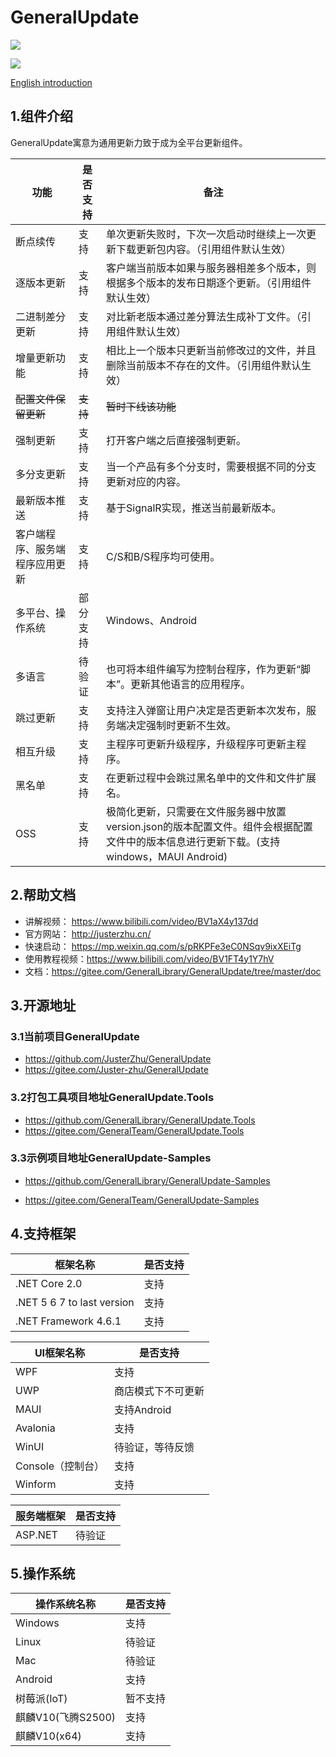 # GeneralUpdate #
![](https://img.shields.io/github/license/JusterZhu/GeneralUpdate?color=blue)


![](imgs/GeneralUpdate_h.png)

[English introduction](https://github.com/JusterZhu/GeneralUpdate/blob/master/README_en.md)

## 1.组件介绍 ##

GeneralUpdate寓意为通用更新力致于成为全平台更新组件。

| 功能                           | 是否支持 | 备注                                                         |
| ------------------------------ | -------- | ------------------------------------------------------------ |
| 断点续传                       | 支持     | 单次更新失败时，下次一次启动时继续上一次更新下载更新包内容。（引用组件默认生效） |
| 逐版本更新                     | 支持     | 客户端当前版本如果与服务器相差多个版本，则根据多个版本的发布日期逐个更新。（引用组件默认生效） |
| 二进制差分更新                 | 支持     | 对比新老版本通过差分算法生成补丁文件。（引用组件默认生效）   |
| 增量更新功能                   | 支持     | 相比上一个版本只更新当前修改过的文件，并且删除当前版本不存在的文件。（引用组件默认生效） |
| ~~配置文件保留更新~~           | ~~支持~~ | ~~暂时下线该功能~~                                           |
| 强制更新                       | 支持     | 打开客户端之后直接强制更新。                                 |
| 多分支更新                     | 支持     | 当一个产品有多个分支时，需要根据不同的分支更新对应的内容。   |
| 最新版本推送                   | 支持     | 基于SignalR实现，推送当前最新版本。                          |
| 客户端程序、服务端程序应用更新 | 支持     | C/S和B/S程序均可使用。                                       |
| 多平台、操作系统               | 部分支持 | Windows、Android                                             |
| 多语言                         | 待验证   | 也可将本组件编写为控制台程序，作为更新“脚本”。更新其他语言的应用程序。 |
| 跳过更新                       | 支持     | 支持注入弹窗让用户决定是否更新本次发布，服务端决定强制时更新不生效。 |
| 相互升级                       | 支持     | 主程序可更新升级程序，升级程序可更新主程序。                 |
| 黑名单                         | 支持     | 在更新过程中会跳过黑名单中的文件和文件扩展名。               |
| OSS                            | 支持     | 极简化更新，只需要在文件服务器中放置version.json的版本配置文件。组件会根据配置文件中的版本信息进行更新下载。(支持windows，MAUI Android) |



## 2.帮助文档 ##

- 讲解视频： https://www.bilibili.com/video/BV1aX4y137dd
- 官方网站： http://justerzhu.cn/
- 快速启动： https://mp.weixin.qq.com/s/pRKPFe3eC0NSqv9ixXEiTg
- 使用教程视频：https://www.bilibili.com/video/BV1FT4y1Y7hV
- 文档：https://gitee.com/GeneralLibrary/GeneralUpdate/tree/master/doc

## 3.开源地址 ##

### 3.1当前项目GeneralUpdate

- https://github.com/JusterZhu/GeneralUpdate
- https://gitee.com/Juster-zhu/GeneralUpdate

### 3.2打包工具项目地址GeneralUpdate.Tools

- https://github.com/GeneralLibrary/GeneralUpdate.Tools
- https://gitee.com/GeneralTeam/GeneralUpdate.Tools

### 3.3示例项目地址GeneralUpdate-Samples

- https://github.com/GeneralLibrary/GeneralUpdate-Samples

- https://gitee.com/GeneralTeam/GeneralUpdate-Samples



## 4.支持框架

| 框架名称                   | 是否支持 |
| -------------------------- | -------- |
| .NET Core 2.0              | 支持     |
| .NET 5 6 7 to last version | 支持     |
| .NET Framework 4.6.1       | 支持     |

| UI框架名称        | 是否支持           |
| ----------------- | ------------------ |
| WPF               | 支持               |
| UWP               | 商店模式下不可更新 |
| MAUI              | 支持Android        |
| Avalonia          | 支持               |
| WinUI             | 待验证，等待反馈   |
| Console（控制台） | 支持               |
| Winform           | 支持               |

| 服务端框架 | 是否支持 |
| ---------- | -------- |
| ASP.NET    | 待验证   |



## 5.操作系统

| 操作系统名称 | 是否支持 |
| ------------ | -------- |
| Windows      | 支持     |
| Linux        | 待验证 |
| Mac          | 待验证 |
| Android      | 支持 |
| 树莓派(IoT)  | 暂不支持 |
| 麒麟V10(飞腾S2500)  | 支持   |
| 麒麟V10(x64)  | 支持   |
